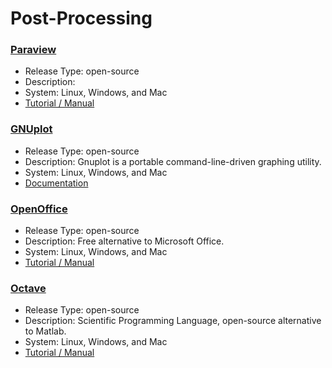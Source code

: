 # Post-Processing


### [Paraview](https://www.paraview.org/)
* Release Type: open-source
* Description: 
* System: Linux, Windows, and Mac
* [Tutorial / Manual](https://www.paraview.org/documentation/)


### [GNUplot](http://www.gnuplot.info/)
* Release Type: open-source
* Description: Gnuplot is a portable command-line-driven graphing utility.
* System: Linux, Windows, and Mac
* [Documentation](http://www.gnuplot.info/documentation.html)


### [OpenOffice](https://www.openoffice.org)
* Release Type: open-source
* Description: Free alternative to Microsoft Office.
* System: Linux, Windows, and Mac
* [Tutorial / Manual](https://www.openoffice.org/support/index.html#rtfm)


### [Octave](https://www.gnu.org/software/octave/)
* Release Type: open-source
* Description: Scientific Programming Language, open-source alternative to Matlab.
* System: Linux, Windows, and Mac
* [Tutorial / Manual](https://octave.org/doc/interpreter/)



